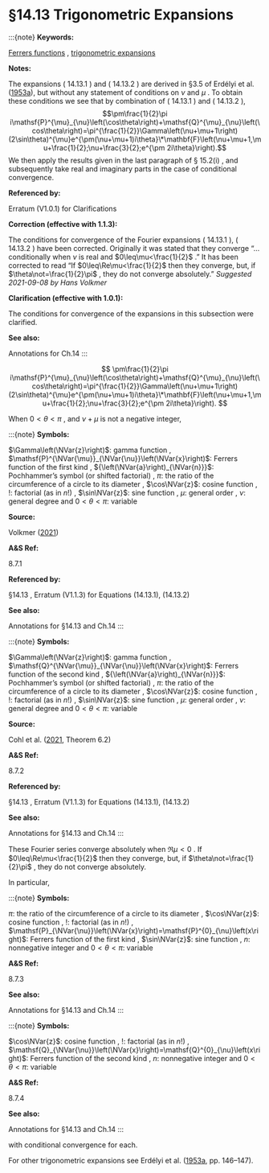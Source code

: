 # §14.13 Trigonometric Expansions

:::{note}
**Keywords:**

[Ferrers functions](http://dlmf.nist.gov/search/search?q=Ferrers%20functions) , [trigonometric expansions](http://dlmf.nist.gov/search/search?q=trigonometric%20expansions)

**Notes:**

The expansions ( 14.13.1 ) and ( 14.13.2 ) are derived in §3.5 of Erdélyi et al. ([1953a](./bib/E.html#bib751 "Higher Transcendental Functions. Vol. I")), but without any statement of conditions on $\nu$ and $\mu$ . To obtain these conditions we see that by combination of ( 14.13.1 ) and ( 14.13.2 ), $$\pm\frac{1}{2}\pi i\mathsf{P}^{\mu}_{\nu}\left(\cos\theta\right)+\mathsf{Q}^{\mu}_{\nu}\left(\cos\theta\right)=\pi^{\frac{1}{2}}\Gamma\left(\nu+\mu+1\right)(2\sin\theta)^{\mu}e^{\pm(\nu+\mu+1)i\theta}\*\mathbf{F}\left(\nu+\mu+1,\mu+\frac{1}{2};\nu+\frac{3}{2};e^{\pm 2i\theta}\right).$$ We then apply the results given in the last paragraph of § 15.2(i) , and subsequently take real and imaginary parts in the case of conditional convergence.

**Referenced by:**

Erratum (V1.0.1) for Clarifications

**Correction (effective with 1.1.3):**

The conditions for convergence of the Fourier expansions ( 14.13.1 ), ( 14.13.2 ) have been corrected. Originally it was stated that they converge “…conditionally when $\nu$ is real and $0\leq\mu<\frac{1}{2}$ .” It has been corrected to read “If $0\leq\Re\mu<\frac{1}{2}$ then they converge, but, if $\theta\not=\frac{1}{2}\pi$ , they do not converge absolutely.” *Suggested 2021-09-08 by Hans Volkmer*

**Clarification (effective with 1.0.1):**

The conditions for convergence of the expansions in this subsection were clarified.

**See also:**

Annotations for Ch.14
:::


<a id="Ex1"></a>
$$
\pm\frac{1}{2}\pi i\mathsf{P}^{\mu}_{\nu}\left(\cos\theta\right)+\mathsf{Q}^{\mu}_{\nu}\left(\cos\theta\right)=\pi^{\frac{1}{2}}\Gamma\left(\nu+\mu+1\right)(2\sin\theta)^{\mu}e^{\pm(\nu+\mu+1)i\theta}\*\mathbf{F}\left(\nu+\mu+1,\mu+\frac{1}{2};\nu+\frac{3}{2};e^{\pm 2i\theta}\right).
$$

When $0<\theta<\pi$ , and $\nu+\mu$ is not a negative integer,

:::{note}
**Symbols:**

$\Gamma\left(\NVar{z}\right)$: gamma function , $\mathsf{P}^{\NVar{\mu}}_{\NVar{\nu}}\left(\NVar{x}\right)$: Ferrers function of the first kind , ${\left(\NVar{a}\right)_{\NVar{n}}}$: Pochhammer’s symbol (or shifted factorial) , $\pi$: the ratio of the circumference of a circle to its diameter , $\cos\NVar{z}$: cosine function , $!$: factorial (as in $n!$) , $\sin\NVar{z}$: sine function , $\mu$: general order , $\nu$: general degree and $0<\theta<\pi$: variable

**Source:**

Volkmer ([2021](./bib/V.html#bib2949 "Fourier series representation of Ferrers function P"))

**A&S Ref:**

8.7.1

**Referenced by:**

§14.13 , Erratum (V1.1.3) for Equations (14.13.1), (14.13.2)

**See also:**

Annotations for §14.13 and Ch.14
:::

:::{note}
**Symbols:**

$\Gamma\left(\NVar{z}\right)$: gamma function , $\mathsf{Q}^{\NVar{\mu}}_{\NVar{\nu}}\left(\NVar{x}\right)$: Ferrers function of the second kind , ${\left(\NVar{a}\right)_{\NVar{n}}}$: Pochhammer’s symbol (or shifted factorial) , $\pi$: the ratio of the circumference of a circle to its diameter , $\cos\NVar{z}$: cosine function , $!$: factorial (as in $n!$) , $\sin\NVar{z}$: sine function , $\mu$: general order , $\nu$: general degree and $0<\theta<\pi$: variable

**Source:**

Cohl et al. ([2021](./bib/C.html#bib2946 "Gauss hypergeometric representations of the Ferrers function of the second kind"), Theorem 6.2)

**A&S Ref:**

8.7.2

**Referenced by:**

§14.13 , Erratum (V1.1.3) for Equations (14.13.1), (14.13.2)

**See also:**

Annotations for §14.13 and Ch.14
:::

These Fourier series converge absolutely when $\Re\mu<0$ . If $0\leq\Re\mu<\frac{1}{2}$ then they converge, but, if $\theta\not=\frac{1}{2}\pi$ , they do not converge absolutely.

In particular,

:::{note}
**Symbols:**

$\pi$: the ratio of the circumference of a circle to its diameter , $\cos\NVar{z}$: cosine function , $!$: factorial (as in $n!$) , $\mathsf{P}_{\NVar{\nu}}\left(\NVar{x}\right)=\mathsf{P}^{0}_{\nu}\left(x\right)$: Ferrers function of the first kind , $\sin\NVar{z}$: sine function , $n$: nonnegative integer and $0<\theta<\pi$: variable

**A&S Ref:**

8.7.3

**See also:**

Annotations for §14.13 and Ch.14
:::

:::{note}
**Symbols:**

$\cos\NVar{z}$: cosine function , $!$: factorial (as in $n!$) , $\mathsf{Q}_{\NVar{\nu}}\left(\NVar{x}\right)=\mathsf{Q}^{0}_{\nu}\left(x\right)$: Ferrers function of the second kind , $n$: nonnegative integer and $0<\theta<\pi$: variable

**A&S Ref:**

8.7.4

**See also:**

Annotations for §14.13 and Ch.14
:::

with conditional convergence for each.

For other trigonometric expansions see Erdélyi et al. ([1953a](./bib/E.html#bib751 "Higher Transcendental Functions. Vol. I"), pp. 146–147).
